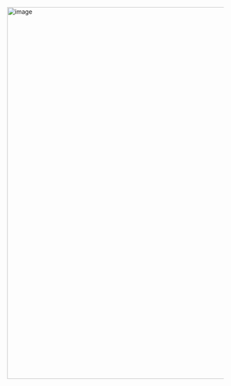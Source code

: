 <img width="863" alt="image" src="https://user-images.githubusercontent.com/7104309/210776442-30f603da-3f1e-4637-9d52-73444187c314.png">

